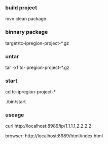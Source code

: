### build project

mvn clean package

### binnary package

target/tc-ipregion-project-*.gz

### untar 

tar -xf tc-ipregion-project-*.gz

### start

cd tc-ipregion-project-*

./bin/start

### useage

curl http://localhost:8989/ip/1.1.1.1,2.2.2.2

browser: http://localhost:8989/html/index.html


